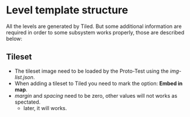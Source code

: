 # Level template structure

All the levels are generated by Tiled. But some additional information are required in order to some subsystem works properly, those are described below:

## Tileset


- The tileset image need to be loaded by the Proto-Test using the *img-list.json*. 
- When adding a tileset to Tiled you need to mark the option: **Embed in map**.
- *margin* and *spacing* need to be zero, other values will not works as spectated.
  - later, it will works. 
